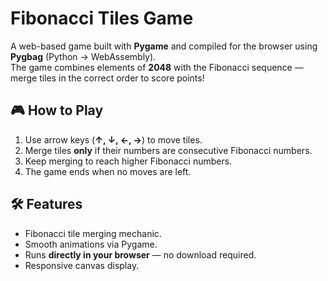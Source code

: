 # Fibonacci Tiles Game

A web-based game built with **Pygame** and compiled for the browser using **Pygbag** (Python → WebAssembly).  
The game combines elements of **2048** with the Fibonacci sequence — merge tiles in the correct order to score points!

## 🎮 How to Play
1. Use arrow keys (**↑, ↓, ←, →**) to move tiles.
2. Merge tiles **only** if their numbers are consecutive Fibonacci numbers.
3. Keep merging to reach higher Fibonacci numbers.
4. The game ends when no moves are left.

## 🛠️ Features
- Fibonacci tile merging mechanic.
- Smooth animations via Pygame.
- Runs **directly in your browser** — no download required.
- Responsive canvas display.


